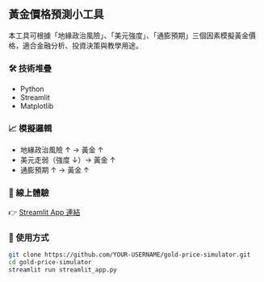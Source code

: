 ## 黃金價格預測小工具

本工具可根據「地緣政治風險」、「美元強度」、「通膨預期」三個因素模擬黃金價格，適合金融分析、投資決策與教學用途。

### 🛠 技術堆疊
- Python
- Streamlit
- Matplotlib

### 📈 模擬邏輯
- 地緣政治風險 ↑ → 黃金 ↑
- 美元走弱（強度 ↓）→ 黃金 ↑
- 通膨預期 ↑ → 黃金 ↑

### 🧪 線上體驗
👉 [Streamlit App 連結](https://YOUR-APP-NAME.streamlit.app)

### 🔧 使用方式
```bash
git clone https://github.com/YOUR-USERNAME/gold-price-simulator.git
cd gold-price-simulator
streamlit run streamlit_app.py
